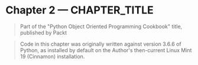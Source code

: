 # Chapter 2 — CHAPTER_TITLE

> Part of the "Python Object Oriented Programming Cookbook" title, 
> published by Packt

> Code in this chapter was originally written against version 3.6.6 of Python, 
> as installed by default on the Author's then-current Linux Mint 19 (Cinnamon) 
> installation. 
